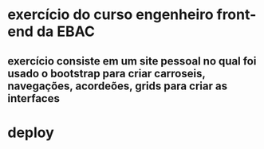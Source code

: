 # exercício do curso engenheiro front-end da EBAC

## exercício consiste em um site pessoal no qual foi usado o bootstrap para criar carroseis, navegações, acordeões, grids para criar as interfaces

# deploy
